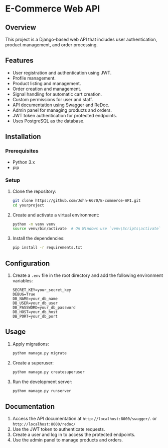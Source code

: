 # E-Commerce Web API

## Overview
This project is a Django-based web API that includes user authentication, product management, and order processing.

## Features
- User registration and authentication using JWT.
- Profile management.
- Product listing and management.
- Order creation and management.
- Signal handling for automatic cart creation.
- Custom permissions for user and staff.
- API documentation using Swagger and ReDoc.
- Admin panel for managing products and orders.
- JWT token authentication for protected endpoints.
- Uses PostgreSQL as the database.

## Installation

### Prerequisites
- Python 3.x
- pip

### Setup
1. Clone the repository:
    ```bash
    git clone https://github.com/John-6670/E-commerce-API.git
    cd yourproject
    ```
2. Create and activate a virtual environment:
    ```bash
    python -m venv venv
    source venv/bin/activate  # On Windows use `venv\Scripts\activate`
    ```
3. Install the dependencies:
    ```bash
    pip install -r requirements.txt
    ```

## Configuration
1. Create a `.env` file in the root directory and add the following environment variables:
    ```env
    SECRET_KEY=your_secret_key
    DEBUG=True
    DB_NAME=your_db_name
    DB_USER=your_db_user
    DB_PASSWORD=your_db_password
    DB_HOST=your_db_host
    DB_PORT=your_db_port
    ```

## Usage
1. Apply migrations:
    ```bash
    python manage.py migrate
    ```
2. Create a superuser:
    ```bash
    python manage.py createsuperuser
    ```
3. Run the development server:
    ```bash
    python manage.py runserver
    ```

## Documentation
1. Access the API documentation at `http://localhost:8000/swagger/`. or `http://localhost:8000/redoc/`
2. Use the JWT token to authenticate requests.
3. Create a user and log in to access the protected endpoints.
4. Use the admin panel to manage products and orders.